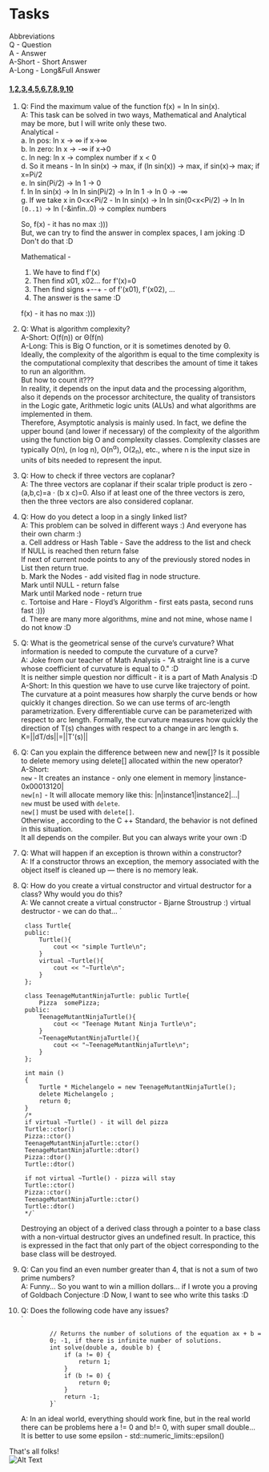 # Tasks

Abbreviations  
Q - Question  
A - Answer  
A-Short - Short Answer  
A-Long - Long&Full Answer  

#### [1](#1),[2](#2),[3](#3),[4](#4),[5](#5),[6](#6),[7](#7),[8](#8),[9](#9),[10](#10)
<a name="1"></a>
1. Q: Find the maximum value of the function f(x) = ln ln sin(x).  
A: This task can be solved in two ways, 
Mathematical and Analytical may be more, but I will write only these two.  
Analytical -  
	a. ln pos: ln x -> &infin; if x->&infin;  
	b. ln zero: ln x -> -&infin; if x->0  
	c. ln neg: ln x -> complex number if x < 0  
	d. So it means - ln ln sin(x) -> max, if (ln sin(x)) -> max, if sin(x)-> max; if x=Pi/2  
	e. ln sin(Pi/2) -> ln 1 -> 0  
	f. ln ln sin(x) -> ln ln sin(Pi/2) -> ln ln 1 ->  ln 0 -> -&infin;  
	g. If we take x in 0<x<Pi/2 - ln ln sin(x) -> ln ln sin(0<x<Pi/2) -> ln ln ```[0..1)``` ->  ln (-&infin..0) -> complex numbers  
	
	So, f(x) - it has no max :)))  
	But, we can try to find the answer in complex spaces, I am joking :D Don't do that :D  
	
	Mathematical -  
	1. We have to find f'(x)  
	2. Then find x01, x02... for f'(x)=0  
	3. Then find signs +--+ - of f'(x01), f'(x02), ...   
	4. The answer is the same :D  
	
	f(x) - it has no max :)))
<a name="2"></a>
2. Q: What is algorithm complexity?  
A-Short: O(f(n)) or Θ(f(n)  
A-Long: This is Big O function, or it is sometimes denoted by Θ.  
Ideally, the complexity of the algorithm is equal to the time 
complexity is the computational complexity that describes the 
amount of time it takes to run an algorithm.  
But how to count it???   
In reality, it depends on the input data and the processing algorithm,
also it depends on the processor architecture, the quality of transistors 
in the Logic gate, Arithmetic logic units (ALUs) and what algorithms are 
implemented in them.  
Therefore, Asymptotic analysis is mainly used. 
In fact, we define the upper bound (and lower if necessary) 
of the complexity of the algorithm using the function big O and complexity classes.
Complexity classes are typically O(n), (n log n), O(n<sup>&alpha;</sup>), O(2<sub>n</sub>), etc., where n is the input size in units of bits needed 
to represent the input.
<a name="3"></a>
3. Q: How to check if three vectors are coplanar?  
A: The three vectors are coplanar if their scalar triple product 
is zero - (a,b,c)=a &middot; (b x c)=0. Also if at least one of the three vectors 
is zero, then the three vectors are also considered coplanar.
<a name="4"></a>
4. Q: How do you detect a loop in a singly linked list?  
	A: This problem can be solved in different ways :) And everyone has their own charm :)  
	a. Cell address or Hash Table - Save the address to the list and check  
	If NULL is reached then return false   
	If next of current node points to any of the previously stored nodes in List then return true.  
	b. Mark the Nodes -  add visited flag in node structure.  
	Mark until NULL - return false  
	Mark until Marked node - return true  
	c. Tortoise and Hare - Floyd’s Algorithm - first eats pasta, second runs fast :)))  
	d. There are many more algorithms, mine and not mine, whose name I do not know :D  
<a name="5"></a>
5. Q: What is the geometrical sense of the curve’s curvature? 
What information is needed to compute the curvature of a curve?  
A: Joke from our teacher of Math Analysis - "A straight line is a curve whose coefficient of curvature is equal to 0." :D  
It is neither simple question nor difficult - it is a part of Math Analysis :D  
A-Short:
In this question we have to use curve like trajectory of point. 
The curvature at a point measures how sharply the curve bends or how 
quickly it changes direction.
So we can use terms of arc-length parametrization. 
Every differentiable curve can be parameterized with respect to arc length.
Formally, the curvature measures how quickly the direction of T(s) changes with respect to a change in arc length s.  
K=||dT/ds||=||T'(s)||  
<a name="6"></a>
6. Q: Can you explain the difference between new and new[]? Is it possible
to delete memory using delete[] allocated within the new operator?  
A-Short:  
```new``` - It creates an instance - only one element in memory |instance-0x00013120|  
```new[n]``` - It will allocate memory like this: |n|instance1|instance2|...|  
```new``` must be used with ```delete```.  
```new[]``` must be used with ```delete[]```.  
Otherwise , according to the C ++ Standard, the behavior is not defined in this situation.  
It all depends on the compiler. But you can always write your own :D
<a name="7"></a>
7. Q: What will happen if an exception is thrown within a constructor?  
A: If a constructor throws an exception, the memory associated with the object itself is cleaned up — there is no memory leak.
<a name="8"></a>
8. Q: How do you create a virtual constructor and virtual destructor for a class? 
Why would you do this?  
A: We cannot create a virtual constructor - Bjarne Stroustrup :)
virtual destructor - we can do that...
`

		class Turtle{
		public:
			Turtle(){
				cout << "simple Turtle\n";
			}
			virtual ~Turtle(){
				cout << "~Turtle\n";
			}
		};
		
		class TeenageMutantNinjaTurtle: public Turtle{
			Pizza  somePizza;
		public:
			TeenageMutantNinjaTurtle(){
				cout << "Teenage Mutant Ninja Turtle\n";
			}
			~TeenageMutantNinjaTurtle(){
				cout << "~TeenageMutantNinjaTurtle\n";
			}
		};

		int main ()
		{
			Turtle * Michelangelo = new TeenageMutantNinjaTurtle();
			delete Michelangelo ;
			return 0;
		}
		/*
		if virtual ~Turtle() - it will del pizza
		Turtle::ctor()
		Pizza::ctor()
		TeenageMutantNinjaTurtle::ctor()
		TeenageMutantNinjaTurtle::dtor()
		Pizza::dtor()
		Turtle::dtor()

		if not virtual ~Turtle() - pizza will stay
		Turtle::ctor()
		Pizza::ctor()
		TeenageMutantNinjaTurtle::ctor()
		Turtle::dtor()
		*/`
	Destroying an object of a derived class through a pointer to a base class with a 
non-virtual destructor gives an undefined result. In practice, this is 
expressed in the fact that only part of the object corresponding to the 
base class will be destroyed.  
<a name="9"></a>
9. Q: Can you find an even number greater than 4, that is not a sum of two
prime numbers?  
A: Funny… So you want to win a million dollars…
if I wrote you a proving of Goldbach Conjecture :D
Now, I want to see who write this tasks :D
<a name="10"></a>
10. Q: Does the following code have any issues?  
`
				
				// Returns the number of solutions of the equation ax + b =
				0; -1, if there is infinite number of solutions.
				int solve(double a, double b) {
					if (a != 0) {
						return 1;
					}
					if (b != 0) {
						return 0;
					}
					return -1;
				}`  
	A: In an ideal world, everything should work fine, but in the real world there can be 
	problems here a != 0 and b!= 0, with super small double... It is better to use some epsilon - std::numeric_limits<double>::epsilon()
	
That's all folks!  
![Alt Text](https://thumbs.gfycat.com/SecretImprobableIberianmole-size_restricted.gif)